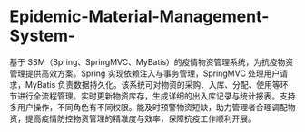 # Epidemic-Material-Management-System-
基于 SSM（Spring、SpringMVC、MyBatis）的疫情物资管理系统，为抗疫物资管理提供高效方案。Spring 实现依赖注入与事务管理，SpringMVC 处理用户请求，MyBatis 负责数据持久化。该系统可对物资的采购、入库、分配、使用等环节进行全流程管理。实时更新物资库存，生成详细的出入库记录与统计报表。支持多用户操作，不同角色有不同权限。能及时预警物资短缺，助力管理者合理调配物资，提高疫情防控物资管理的精准度与效率，保障抗疫工作顺利开展。 
